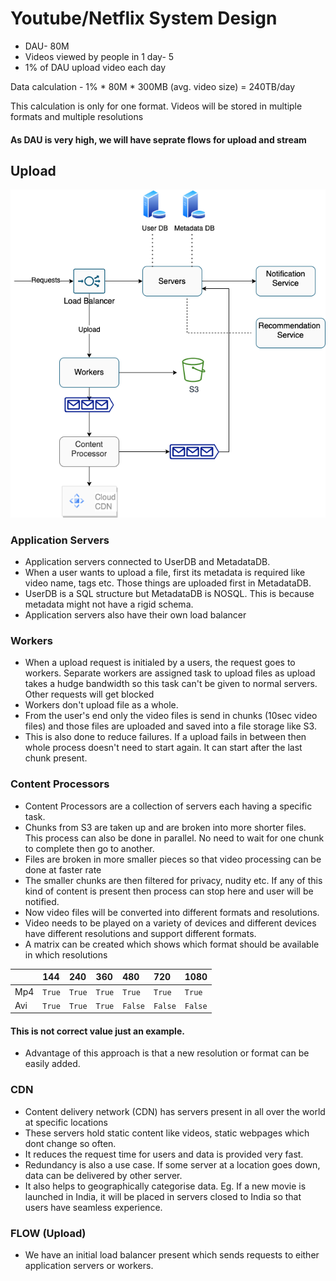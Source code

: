 
# Youtube/Netflix System Design

- DAU- 80M
- Videos viewed by people in 1 day- 5
- 1% of DAU upload video each day

Data calculation - 1% * 80M * 300MB (avg. video size) = 240TB/day

This calculation is only for one format. Videos will be stored in multiple formats and multiple resolutions

#### As DAU is very high, we will have seprate flows for upload and stream

## Upload

![alt text](https://github.com/sidhant293/Essential-Algorithms/blob/main/System%20Design/Images/Youtube_Upload_Flow.drawio.png)

### Application Servers

- Application servers connected to UserDB and MetadataDB. 
- When a user wants to upload a file, first its metadata is required like video name, tags etc. Those things are uploaded first in MetadataDB.
- UserDB is a SQL structure but MetadataDB is NOSQL. This is because metadata might not have a rigid schema.
- Application servers also have their own load balancer

### Workers

- When a upload request is initialed by a users, the request goes to workers. Separate workers are assigned task to upload files as upload takes a hudge bandwidth so this task can't be given to normal servers. Other requests will get blocked
- Workers don't upload file as a whole.
- From the user's end only the video files is send in chunks (10sec video files) and those files are uploaded and saved into a file storage like S3.
- This is also done to reduce failures. If a upload fails in between then whole process doesn't need to start again. It can start after the last chunk present.

### Content Processors

- Content Processors are a collection of servers each having a specific task.
- Chunks from S3 are taken up and are broken into more shorter files. This process can also be done in parallel. No need to wait for one chunk to complete then go to another.
- Files are broken in more smaller pieces so that video processing can be done at faster rate
- The smaller chunks are then filtered for privacy, nudity etc. If any of this kind of content is present then process can stop here and user will be notified.
- Now video files will be converted into different formats and resolutions. 
- Video needs to be played on a variety of devices and different devices have different resolutions and support different formats.
- A matrix can be created which shows which format should be available in which resolutions

|| 144 | 240 | 360 | 480 | 720 | 1080 |
| :--   | :-- | :-- | :-- | :-- | :-- | :-- |
| Mp4 | `True` | `True`  | `True`  | `True`  | `True`  | `True`  |
| Avi | `True` | `True`  | `True`  | `False`  | `False`  | `False`  |

#### This is not correct value just an example.
- Advantage of this approach is that a new resolution or format can be easily added.

### CDN
- Content delivery network (CDN) has servers present in all over the world at specific locations
- These servers hold static content like videos, static webpages which dont change so often.
- It reduces the request time for users and data is provided very fast.
- Redundancy is also a use case. If some server at a location goes down, data can be delivered by other server.
- It also helps to geographically categorise data. Eg. If a new movie is launched in India, it will be placed in servers closed to India so that users have seamless experience.

### FLOW (Upload)
- We have an initial load balancer present which sends requests to either application servers or workers.
